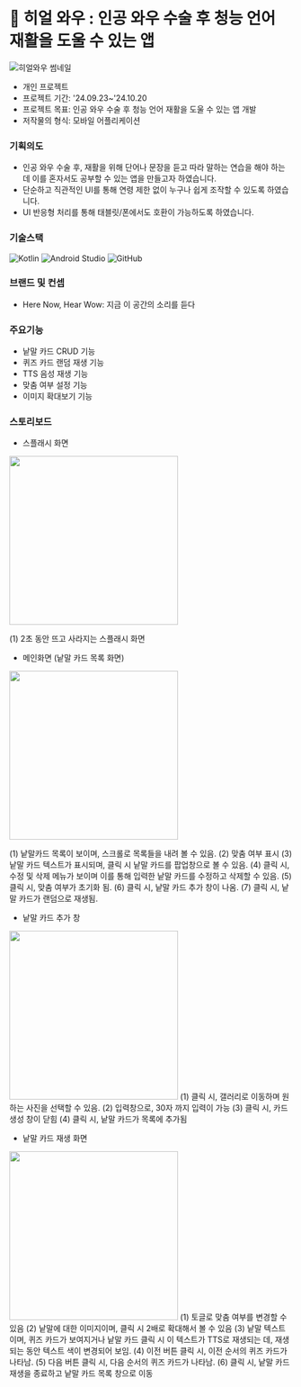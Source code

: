 # 🐌 히얼 와우 : 인공 와우 수술 후 청능 언어 재활을 도울 수 있는 앱

![히얼와우 썸네일](https://github.com/user-attachments/assets/04e4b10f-24b1-4a7e-b98d-bc13b67952d6)

* 개인 프로젝트
* 프로젝트 기간: '24.09.23~'24.10.20
* 프로젝트 목표: 인공 와우 수술 후 청능 언어 재활을 도울 수 있는 앱 개발
* 저작물의 형식: 모바일 어플리케이션


### 기획의도
* 인공 와우 수술 후, 재활을 위해 단어나 문장을 듣고 따라 말하는 연습을 해야 하는데 이를 혼자서도 공부할 수 있는 앱을 만들고자 하였습니다.
* 단순하고 직관적인 UI를 통해 연령 제한 없이 누구나 쉽게 조작할 수 있도록 하였습니다.
* UI 반응형 처리를 통해 태블릿/폰에서도 호환이 가능하도록 하였습니다.


### 기술스택
  ![Kotlin](https://img.shields.io/badge/Kotlin-007396?style=for-the-badge&logo=kotlin&logoColor=white)
  ![Android Studio](https://img.shields.io/badge/Android_Studio-3DDC84?style=for-the-badge&logo=android-studio&logoColor=white)
  ![GitHub](https://img.shields.io/badge/GitHub-181717?style=for-the-badge&logo=github&logoColor=white)


### 브랜드 및 컨셉
- Here Now, Hear Wow: 지금 이 공간의 소리를 듣다 


### 주요기능
* 낱말 카드 CRUD 기능
* 퀴즈 카드 랜덤 재생 기능
* TTS 음성 재생 기능
* 맞춤 여부 설정 기능
* 이미지 확대보기 기능


### 스토리보드
* 스플래시 화면
<img src="https://github.com/user-attachments/assets/26f3198f-672e-484a-a6b5-da804a7c4069" width="300px">

(1) 2초 동안 뜨고 사라지는 스플래시 화면


* 메인화면 (낱말 카드 목록 화면)
<img src="https://github.com/user-attachments/assets/486a5887-b639-4501-b61d-86b44244af84" width="300px">

(1) 낱말카드 목록이 보이며, 스크롤로 목록들을 내려 볼 수 있음.
(2) 맞춤 여부 표시
(3) 낱말 카드 텍스트가 표시되며, 클릭 시 낱말 카드를 팝업창으로 볼 수 있음.
(4) 클릭 시, 수정 및 삭제 메뉴가 보이며 이를 통해 입력한 낱말 카드를 수정하고 삭제할 수 있음.
(5) 클릭 시, 맞춤 여부가 초기화 됨.
(6) 클릭 시, 낱말 카드 추가 창이 나옴.
(7) 클릭 시, 낱말 카드가 랜덤으로 재생됨.

* 낱말 카드 추가 창
<img src="https://github.com/user-attachments/assets/a1f8417f-bbac-426b-9135-b938c185bd7e" width="300px">
(1) 클릭 시, 갤러리로 이동하며 원하는 사진을 선택할 수 있음.
(2) 입력창으로, 30자 까지 입력이 가능
(3) 클릭 시, 카드 생성 창이 닫힘
(4) 클릭 시, 낱말 카드가 목록에 추가됨


* 낱말 카드 재생 화면
<img src="https://github.com/user-attachments/assets/80c5b0b9-8239-4a7b-b519-f283920847f5" width="300px">
(1) 토글로 맞춤 여부를 변경할 수 있음
(2) 낱말에 대한 이미지이며, 클릭 시 2배로 확대해서 볼 수 있음
(3) 낱말 텍스트이며, 퀴즈 카드가 보여지거나 낱말 카드 클릭 시 이 텍스트가 TTS로 재생되는 데, 재생되는 동안 텍스트 색이 변경되어 보임.
(4) 이전 버튼 클릭 시, 이전 순서의 퀴즈 카드가 나타남.
(5) 다음 버튼 클릭 시, 다음 순서의 퀴즈 카드가 나타남.
(6) 클릭 시, 낱말 카드 재생을 종료하고 낱말 카드 목록 창으로 이동


